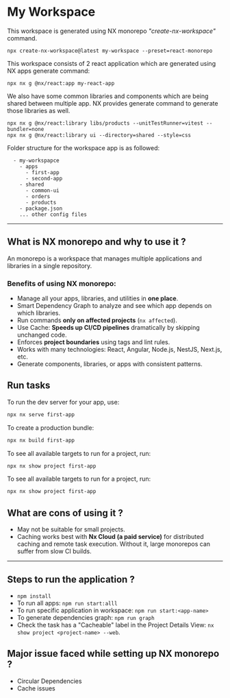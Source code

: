 # My Workspace
This workspace is generated using NX monorepo _"create-nx-workspace"_ command. 
```
npx create-nx-workspace@latest my-workspace --preset=react-monorepo
```
This workspace consists of 2 react application which are generated using NX apps generate command:
```
npx nx g @nx/react:app my-react-app
```

We also have some common libraries and components which are being shared between multiple app. NX provides generate command to generate those libraries as well.
```
npx nx g @nx/react:library libs/products --unitTestRunner=vitest --bundler=none
npx nx g @nx/react:library ui --directory=shared --style=css
```

Folder structure for the workspace app is as followed:
```
  - my-workspapce
    - apps
      - first-app
      - second-app
    - shared
      - common-ui
      - orders
      - products
    - package.json
    ... other config files
```

---

## What is NX monorepo and why to use it ?
An monorepo is a workspace that manages multiple applications and libraries in a single repository. 
  ### Benefits of using NX monorepo:
  - Manage all your apps, libraries, and utilities in **one place**.
  - Smart Dependency Graph to analyze and see which app depends on which libraries.
  - Run commands **only on affected projects** (`nx affected`).
  - Use Cache: **Speeds up CI/CD pipelines** dramatically by skipping unchanged code.
  - Enforces **project boundaries** using tags and lint rules.
  - Works with many technologies: React, Angular, Node.js, NestJS, Next.js, etc.
  - Generate components, libraries, or apps with consistent patterns.

## Run tasks

To run the dev server for your app, use:

```sh
npx nx serve first-app
```

To create a production bundle:

```sh
npx nx build first-app
```

To see all available targets to run for a project, run:

```sh
npx nx show project first-app
```

To see all available targets to run for a project, run:

```sh
npx nx show project first-app
```

## What are cons of using it ?
  - May not be suitable for small projects.
  - Caching works best with **Nx Cloud (a paid service)** for distributed caching and remote task execution. Without it, large monorepos can suffer from slow CI builds.

--- 

## Steps to run the application ?
  - ```npm install```
  - To run all apps: ```npm run start:alll```
  - To run specific application in workspace: ```npm run start:<app-name>```
  - To generate dependencies graph: ```npm run graph```
  - Check the task has a "Cacheable" label in the Project Details View: ```nx show project <project-name> --web```.

## Major issue faced while setting up NX monorepo ?
 - Circular Dependencies
 - Cache issues
